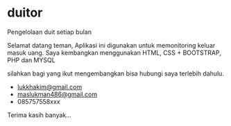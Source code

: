 # duitor
Pengelolaan duit setiap bulan

Selamat datang teman,
Aplikasi ini digunakan untuk memonitoring keluar masuk uang.
Saya kembangkan menggunakan HTML, CSS + BOOTSTRAP, PHP dan MYSQL

silahkan bagi yang ikut mengembangkan bisa hubungi saya terlebih dahulu.
- lukkhakim@gmail.com
- maslukman486@gmail.com
- 085757558xxx


Terima kasih banyak...
